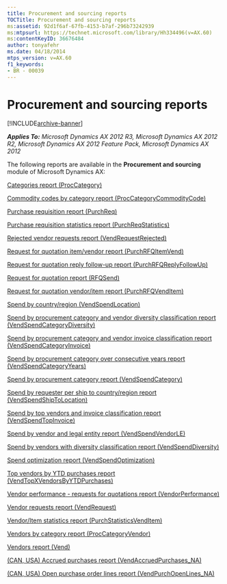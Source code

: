 ```yaml
---
title: Procurement and sourcing reports
TOCTitle: Procurement and sourcing reports
ms:assetid: 92d1f6af-67fb-4153-b7af-296b73242939
ms:mtpsurl: https://technet.microsoft.com/library/Hh334496(v=AX.60)
ms:contentKeyID: 36676484
author: tonyafehr
ms.date: 04/18/2014
mtps_version: v=AX.60
f1_keywords:
- BR - 00039
---
```


# Procurement and sourcing reports 


[!INCLUDE[archive-banner](includes/archive-banner.md)]


_**Applies To:** Microsoft Dynamics AX 2012 R3, Microsoft Dynamics AX 2012 R2, Microsoft Dynamics AX 2012 Feature Pack, Microsoft Dynamics AX 2012_

The following reports are available in the **Procurement and sourcing** module of Microsoft Dynamics AX:

[Categories report (ProcCategory)](categories-report-proccategory.md)

[Commodity codes by category report (ProcCategoryCommodityCode)](commodity-codes-by-category-report-proccategorycommoditycode.md)

[Purchase requisition report (PurchReq)](purchase-requisition-report-purchreq.md)

[Purchase requisition statistics report (PurchReqStatistics)](purchase-requisition-statistics-report-purchreqstatistics.md)

[Rejected vendor requests report (VendRequestRejected)](rejected-vendor-requests-report-vendrequestrejected.md)

[Request for quotation item/vendor report (PurchRFQItemVend)](request-for-quotation-item-vendor-report-purchrfqitemvend.md)

[Request for quotation reply follow-up report (PurchRFQReplyFollowUp)](request-for-quotation-reply-follow-up-report-purchrfqreplyfollowup.md)

[Request for quotation report (RFQSend)](request-for-quotation-report-rfqsend.md)

[Request for quotation vendor/item report (PurchRFQVendItem)](request-for-quotation-vendor-item-report-purchrfqvenditem.md)

[Spend by country/region (VendSpendLocation)](spend-by-country-region-vendspendlocation.md)

[Spend by procurement category and vendor diversity classification report (VendSpendCategoryDiversity)](spend-by-procurement-category-and-vendor-diversity-classification-report-vendspendcategorydiversity.md)

[Spend by procurement category and vendor invoice classification report (VendSpendCategoryInvoice)](spend-by-procurement-category-and-vendor-invoice-classification-report-vendspendcategoryinvoice.md)

[Spend by procurement category over consecutive years report (VendSpendCategoryYears)](spend-by-procurement-category-over-consecutive-years-report-vendspendcategoryyears.md)

[Spend by procurement category report (VendSpendCategory)](spend-by-procurement-category-report-vendspendcategory.md)

[Spend by requester per ship to country/region report (VendSpendShipToLocation)](spend-by-requester-per-ship-to-country-region-report-vendspendshiptolocation.md)

[Spend by top vendors and invoice classification report (VendSpendTopInvoice)](spend-by-top-vendors-and-invoice-classification-report-vendspendtopinvoice.md)

[Spend by vendor and legal entity report (VendSpendVendorLE)](spend-by-vendor-and-legal-entity-report-vendspendvendorle.md)

[Spend by vendors with diversity classification report (VendSpendDiversity)](spend-by-vendors-with-diversity-classification-report-vendspenddiversity.md)

[Spend optimization report (VendSpendOptimization)](spend-optimization-report-vendspendoptimization.md)

[Top vendors by YTD purchases report (VendTopXVendorsByYTDPurchases)](top-vendors-by-ytd-purchases-report-vendtopxvendorsbyytdpurchases.md)

[Vendor performance - requests for quotations report (VendorPerformance)](vendor-performance-requests-for-quotations-report-vendorperformance.md)

[Vendor requests report (VendRequest)](vendor-requests-report-vendrequest.md)

[Vendor/Item statistics report (PurchStatisticsVendItem)](vendor-item-statistics-report-purchstatisticsvenditem.md)

[Vendors by category report (ProcCategoryVendor)](vendors-by-category-report-proccategoryvendor.md)

[Vendors report (Vend)](vendors-report-vend.md)

[(CAN, USA) Accrued purchases report (VendAccruedPurchases\_NA)](can-usa-accrued-purchases-report-vendaccruedpurchases-na.md)

[(CAN, USA) Open purchase order lines report (VendPurchOpenLines\_NA)](can-usa-open-purchase-order-lines-report-vendpurchopenlines-na.md)

  


